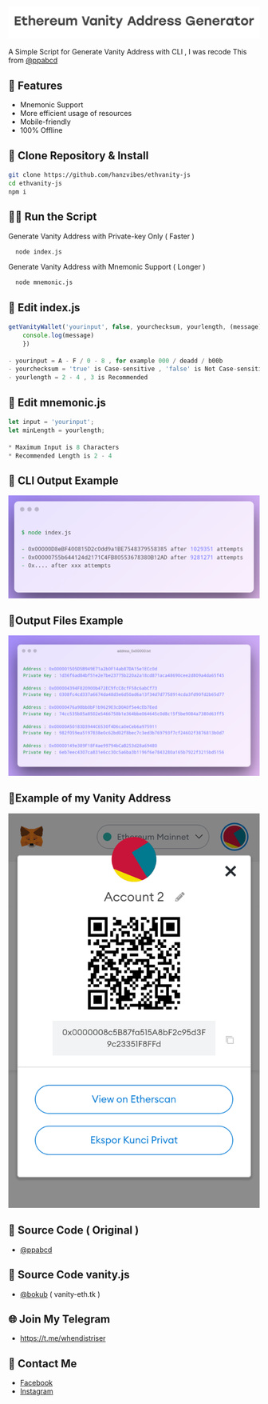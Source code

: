 
![Logo](https://github.com/hanzvibes/ethvanity-js/raw/main/assets/vanity.png)

A Simple Script for Generate Vanity Address with CLI , I was recode This from [@ppabcd](https://github.com/ppabcd/vanity-cli)


## 🌟 Features

- Mnemonic Support
- More efficient usage of resources
- Mobile-friendly
- 100% Offline
## 📂 Clone Repository & Install

```bash
git clone https://github.com/hanzvibes/ethvanity-js
cd ethvanity-js
npm i
```
    
## 👨‍💻 Run the Script

Generate Vanity Address with Private-key Only ( Faster )

```bash
  node index.js
```

Generate Vanity Address with Mnemonic Support ( Longer )

```bash
  node mnemonic.js
```


## 📑 Edit index.js

```javascript
getVanityWallet('yourinput', false, yourchecksum, yourlength, (message) => {
    console.log(message)
    })

- yourinput = A - F / 0 - 8 , for example 000 / deadd / b00b
- yourchecksum = 'true' is Case-sensitive , 'false' is Not Case-sensitive
- yourlength = 2 - 4 , 3 is Recommended
```

## 📑 Edit mnemonic.js

```javascript
let input = 'yourinput';
let minLength = yourlength;

* Maximum Input is 8 Characters
* Recommended Length is 2 - 4
```


## 📱 CLI Output Example

![App Screenshot](https://github.com/hanzvibes/ethvanity-js/raw/main/assets/output.png)

## 📱Output Files Example

![App Screenshot](https://github.com/hanzvibes/ethvanity-js/raw/main/assets/address_0x00000.png)

## 📱Example of my Vanity Address

![App Screenshot](https://github.com/hanzvibes/ethvanity-js/raw/main/assets/example.png)



## 🔗 Source Code ( Original )
- [@ppabcd](https://github.com/ppabcd/vanity-cli)
## 🔗 Source Code vanity.js
- [@bokub](https://github.com/bokub/vanity-eth) ( vanity-eth.tk )

## 🌐 Join My Telegram

- https://t.me/whendistriser

## 👥 Contact Me

- [Facebook](https://fb.me/4RAEHAN)
- [Instagram](https://instagram.com/hanzvibes)

